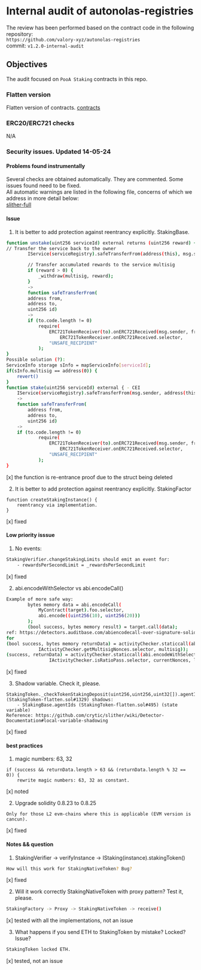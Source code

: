 # Internal audit of autonolas-registries
The review has been performed based on the contract code in the following repository:<br>
`https://github.com/valory-xyz/autonolas-registries` <br>
commit: `v1.2.0-internal-audit` <br> 

## Objectives
The audit focused on `PooA Staking` contracts in this repo.

### Flatten version
Flatten version of contracts. [contracts](https://github.com/valory-xyz/autonolas-registries/blob/main/audits/internal5/analysis/contracts) 

### ERC20/ERC721 checks
N/A

### Security issues. Updated 14-05-24
#### Problems found instrumentally
Several checks are obtained automatically. They are commented. Some issues found need to be fixed. <br>
All automatic warnings are listed in the following file, concerns of which we address in more detail below: <br>
[slither-full](https://github.com/valory-xyz/autonolas-registries/blob/main/audits/internal5/analysis/slither_full.txt)

#### Issue
1. It is better to add protection against reentrancy explicitly. StakingBase.
```sh
function unstake(uint256 serviceId) external returns (uint256 reward) {
// Transfer the service back to the owner
        IService(serviceRegistry).safeTransferFrom(address(this), msg.sender, serviceId);

        // Transfer accumulated rewards to the service multisig
        if (reward > 0) {
            _withdraw(multisig, reward);
        }
        ->
        function safeTransferFrom(
        address from,
        address to,
        uint256 id)
        ->
        if (to.code.length != 0)
            require(
                ERC721TokenReceiver(to).onERC721Received(msg.sender, from, id, "") ==
                    ERC721TokenReceiver.onERC721Received.selector,
                "UNSAFE_RECIPIENT"
            );
}
Possible solution (?):
ServiceInfo storage sInfo = mapServiceInfo[serviceId];
if(sInfo.multisig == address(0)) {
    revert()
}
function stake(uint256 serviceId) external { - CEI
    IService(serviceRegistry).safeTransferFrom(msg.sender, address(this), serviceId);
    ->
    function safeTransferFrom(
        address from,
        address to,
        uint256 id)
    ->
    if (to.code.length != 0)
            require(
                ERC721TokenReceiver(to).onERC721Received(msg.sender, from, id, "") ==
                    ERC721TokenReceiver.onERC721Received.selector,
                "UNSAFE_RECIPIENT"
            );
}
```
[x] the function is re-entrance proof due to the struct being deleted

2. It is better to add protection against reentrancy explicitly. StakingFactor
```
function createStakingInstance() {
    reentrancy via implementation. 
}
```
[x] fixed

#### Low priority isssue
1. No events:
```sh
StakingVerifier.changeStakingLimits should emit an event for: 
	- rewardsPerSecondLimit = _rewardsPerSecondLimit 
```
[x] fixed

2. abi.encodeWithSelector vs abi.encodeCall()
```sh
Example of more safe way:
        bytes memory data = abi.encodeCall(
            MyContract(target).foo.selector,
            abi.encode((uint256(10), uint256(20)))
        );
        (bool success, bytes memory result) = target.call(data);
ref: https://detectors.auditbase.com/abiencodecall-over-signature-solidity
for
(bool success, bytes memory returnData) = activityChecker.staticcall(abi.encodeWithSelector(
            IActivityChecker.getMultisigNonces.selector, multisig));
(success, returnData) = activityChecker.staticcall(abi.encodeWithSelector(
                IActivityChecker.isRatioPass.selector, currentNonces, lastNonces, ts));
```
[x] fixed

3. Shadow variable. Check it, please.
```
StakingToken._checkTokenStakingDeposit(uint256,uint256,uint32[]).agentIds (StakingToken-flatten.sol#1329) shadows:
	- StakingBase.agentIds (StakingToken-flatten.sol#495) (state variable)
Reference: https://github.com/crytic/slither/wiki/Detector-Documentation#local-variable-shadowing
```
[x] fixed

#### best practices
1. magic numbers: 63, 32 
```
if (success && returnData.length > 63 && (returnData.length % 32 == 0)) {
    rewrite magic numbers: 63, 32 as constant.
```
[x] noted

2. Upgrade solidity 0.8.23 to 0.8.25
```
Only for those L2 evm-chains where this is applicable (EVM version is cancun).
``` 
[x] fixed

#### Notes && question
1. StakingVerifier -> verifyInstance ->  IStaking(instance).stakingToken()
```sh
How will this work for StakingNativeToken? Bug?
```
[x] fixed

2. Will it work correctly StakingNativeToken with proxy pattern? Test it, please.
```sh
StakingFactory -> Proxy -> StakingNativeToken -> receive()
```
[x] tested with all the implementations, not an issue

3. What happens if you send ETH to StakingToken by mistake? Locked? Issue?
```sh
StakingToken locked ETH.
```
[x] tested, not an issue